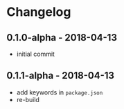 # Changelog

## 0.1.0-alpha - 2018-04-13
- initial commit

## 0.1.1-alpha - 2018-04-13
- add keywords in `package.json`
- re-build
